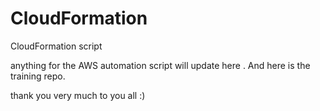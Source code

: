# CloudFormation
CloudFormation script 

anything for the AWS automation script will update here .
And here is the training repo. 


thank you very much to you all :) 
